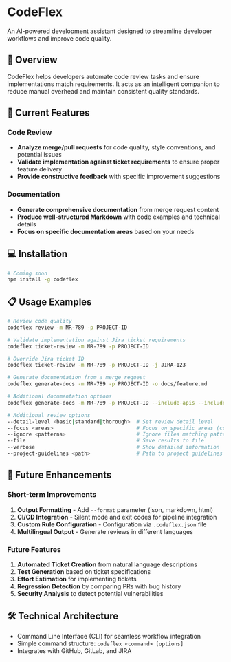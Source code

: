 # CodeFlex

An AI-powered development assistant designed to streamline developer workflows and improve code quality.

## 🚀 Overview

CodeFlex helps developers automate code review tasks and ensure implementations match requirements. It acts as an intelligent companion to reduce manual overhead and maintain consistent quality standards.

## 🎯 Current Features

### Code Review
- **Analyze merge/pull requests** for code quality, style conventions, and potential issues
- **Validate implementation against ticket requirements** to ensure proper feature delivery
- **Provide constructive feedback** with specific improvement suggestions

### Documentation
- **Generate comprehensive documentation** from merge request content
- **Produce well-structured Markdown** with code examples and technical details
- **Focus on specific documentation areas** based on your needs

## 💻 Installation

```bash
# Coming soon
npm install -g codeflex
```

## 📋 Usage Examples

```bash
# Review code quality
codeflex review -m MR-789 -p PROJECT-ID

# Validate implementation against Jira ticket requirements
codeflex ticket-review -m MR-789 -p PROJECT-ID

# Override Jira ticket ID
codeflex ticket-review -m MR-789 -p PROJECT-ID -j JIRA-123

# Generate documentation from a merge request
codeflex generate-docs -m MR-789 -p PROJECT-ID -o docs/feature.md

# Additional documentation options
codeflex generate-docs -m MR-789 -p PROJECT-ID --include-apis --include-code-examples --json

# Additional review options
--detail-level <basic|standard|thorough>  # Set review detail level
--focus <areas>                           # Focus on specific areas (comma-separated)
--ignore <patterns>                       # Ignore files matching patterns
--file                                    # Save results to file
--verbose                                 # Show detailed information
--project-guidelines <path>               # Path to project guidelines file
```

## 🚧 Future Enhancements

### Short-term Improvements
1. **Output Formatting** - Add `--format` parameter (json, markdown, html)
2. **CI/CD Integration** - Silent mode and exit codes for pipeline integration
3. **Custom Rule Configuration** - Configuration via `.codeflex.json` file
4. **Multilingual Output** - Generate reviews in different languages

### Future Features
1. **Automated Ticket Creation** from natural language descriptions
2. **Test Generation** based on ticket specifications
3. **Effort Estimation** for implementing tickets
4. **Regression Detection** by comparing PRs with bug history
5. **Security Analysis** to detect potential vulnerabilities

## 🛠️ Technical Architecture

- Command Line Interface (CLI) for seamless workflow integration
- Simple command structure: `codeflex <command> [options]`
- Integrates with GitHub, GitLab, and JIRA
